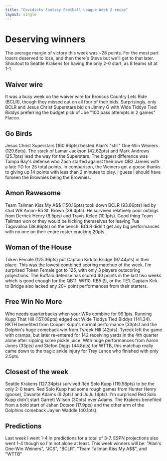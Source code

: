 ```yaml
---
title: "Covidiots Fantasy Football League Week 2 recap"
layout: single
---
```


# Deserving winners

The average margin of victory this week was ~28 points. For the most part losers deserved to lose, and then there's Steve but we'll get to that later. Shoutout to Seattle Krakens for having the only 2-0 start, as 8 teams sit at 1-1. 

## Waiver wire

It was a busy week on the waiver wire for Broncos Country Lets Ride (BCLR), though they missed out on all four of their bids. Surprisingly, only BCLR and Jesus Christ Superstars bid on Jimmy G with Wide Tiddys Tied Biddys preferring the budget pick of Joe "100 pass attempts in 2 games" Flacco.

## Go Birds

Jesus Christ Superstars (160.96pts) bested Alan's "still" One-Win Weiners (129.6pts). The stack of Lamar Jackson (42.62pts) and Mark Andrews (25.7pts) lead the way for the Superstars. The biggest difference was Tampa Bay's defense who Zach started against their own QB2 Jameis with a late TD for 25 total points. In comparison, the Weiners got a goose thanks to giving up 14 points with less than 2 minutes to play. I guess I should have forseen the Brownies being the Brownies. 

## Amon Rawesome

Team Tallman Kiss My A$$ (150.16pts) took down BCLR (93.86pts) led by stud WR Amon-Ra St. Brown (39.4pts). He survived relatively poor outings from Derrick Henry (8.5pts) and Travis Kelce (10.1pts). Good thing Team Tallman won or they would be kicking themselves for leaving Tua Tagovailoa (38.86pts) on the bench. BCLR didn't get any big performances with no one on their entire roster cracking 20pts.

## Woman of the House

Token Female (125.36pts) put Captain Kirk to Bridge (97.44pts) in their place. This was the lowest combined scoring matchup of the week. I'm surprised Token Female got to 125, with only 3 players outscoring projections. The Buffalo defense has scored 40 points in the last two weeks which is good enough for the QB11, WR10, RB5 (!), or the TE1. Captain Kirk to Bridge also lacked any 20+ point performances from their starters.

## Free Win No More

Who needs quarterbacks when your WRs combine for 99.1pts. Running Kupp That Hill (157.08pts) edged out Wide Tiddys Tied Biddys (141.34). RKTH benefited from Cooper Kupp's normal performance (33pts) and the Dolphin's huge comeback win from Tyreek Hill (42pts). Tyreek left the game with cramps, but later re-entered for 142 receiving yards in the 4th quarter alone after sipping some pickle juice. With huge performances from Aaron Jones (33pts) and Stefon Diggs (44.8pts) for WTTB, this matchup really came down to the tragic ankle injury for Trey Lance who finished with only 2.5pts.

## Closest of the week

Seattle Krakens (127.34pts) survived Red Solo Kupp (119.58pts) to be the only 2-0 team. Red Solo Kupp had some rough games from Hunter Henry (goose), Davante Adams (9.2pts) and JuJu (4pts). I'm surprised Red Solo Kupp didn't start Garrett Wilson (30pts) over Adams. The Krakens benefited from a bold start of Jahan Dotson (17.9pts) and the other arm of the Dolphins comeback Jaylen Waddle (40.1pts).

## Predictions

Last week I went 1-4 in predictions for a total of 3-7. ESPN projections also went 1-4 though so I'm not alone at least.
This week winners will be: "Alan's One-Win Weiners", "JCS", "BCLR", "Team Tallman Kiss My A$$", and "WTTB" 

